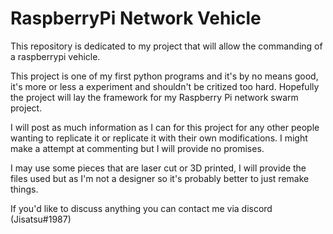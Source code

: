 # RaspberryPi Network Vehicle
 This repository is dedicated to my project that will allow the commanding of a raspberrypi vehicle.

 This project is one of my first python programs and it's by no means good, it's more or less a experiment and shouldn't be critized too hard.
 Hopefully the project will lay the framework for my Raspberry Pi network swarm project.
 
 I will post as much information as I can for this project for any other people wanting to replicate it or replicate it with their own modifications. I might make a attempt at commenting but I will provide no promises.
 
 I may use some pieces that are laser cut or 3D printed, I will provide the files used but as I'm not a designer so it's probably better to just remake things.
 
 If you'd like to discuss anything you can contact me via discord (Jisatsu#1987)
